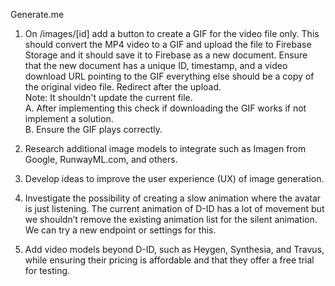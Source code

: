 Generate.me

1. On /images/[id] add a button to create a GIF for the video file only. This should convert the MP4 video to a GIF and upload the file to Firebase Storage and it should save it to Firebase as a new document. Ensure that the new document has a unique ID, timestamp, and a video download URL pointing to the GIF everything else should be a copy of the original video file. Redirect after the upload.  
   Note: It shouldn't update the current file.  
   A. After implementing this check if downloading the GIF works if not implement a solution.  
   B. Ensure the GIF plays correctly.  

2. Research additional image models to integrate such as Imagen from Google, RunwayML.com, and others.

3. Develop ideas to improve the user experience (UX) of image generation.

4. Investigate the possibility of creating a slow animation where the avatar is just listening. The current animation of D-ID has a lot of movement but we shouldn’t remove the existing animation list for the silent animation. We can try a new endpoint or settings for this.

5. Add video models beyond D-ID, such as Heygen, Synthesia, and Travus, while ensuring their pricing is affordable and that they offer a free trial for testing.